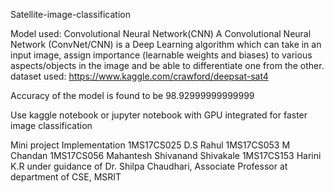 Satellite-image-classification

Model used: Convolutional Neural Network(CNN)
  A Convolutional Neural Network (ConvNet/CNN) is a Deep Learning algorithm which can take in an input image, 
  assign importance (learnable weights and biases) to various aspects/objects in the image and be able to differentiate one 
  from the other. 
dataset used: https://www.kaggle.com/crawford/deepsat-sat4

Accuracy of the model is found to be 98.92999999999999

Use kaggle notebook or jupyter notebook with GPU integrated for faster image classification

Mini project Implementation
  1MS17CS025 D.S Rahul
  1MS17CS053 M Chandan
  1MS17CS056 Mahantesh Shivanand Shivakale
  1MS17CS153 Harini K.R 
    under guidance of Dr. Shilpa Chaudhari, Associate Professor at department of CSE, MSRIT
